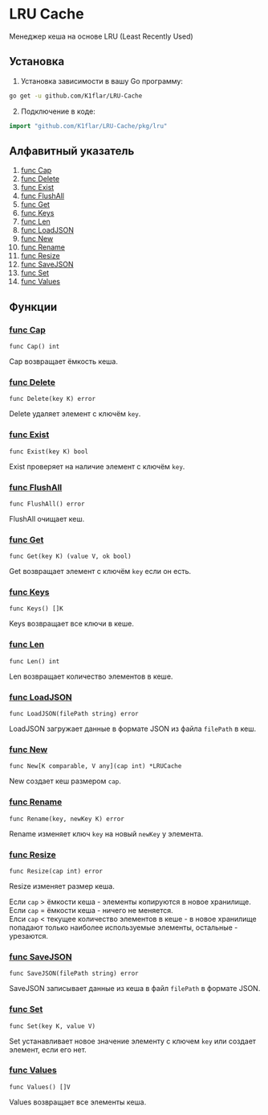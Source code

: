 # LRU Cache

Менеджер кеша на основе LRU (Least Recently Used) 

## Установка
1. Установка зависимости в вашу Go программу:
```bash
go get -u github.com/K1flar/LRU-Cache
```
2. Подключение в коде:
```go
import "github.com/K1flar/LRU-Cache/pkg/lru"
```

## Алфавитный указатель

1. [func Cap](README.md#func-cap)
2. [func Delete](README.md#func-delete)
3. [func Exist](README.md#func-exist)
4. [func FlushAll](README.md#func-flushall)
5. [func Get](README.md#func-get)
6. [func Keys](README.md#func-keys)
7. [func Len](README.md#func-len)
8. [func LoadJSON](README.md#func-loadjson)
9. [func New](README.md#func-new)
10. [func Rename](README.md#func-rename)
11. [func Resize](README.md#func-resize)
12. [func SaveJSON](README.md#func-savejson)
13. [func Set](README.md#func-set)
14. [func Values](README.md#func-values)

## Функции

### [func Cap](#func-cap)
``` 
func Cap() int
```
Cap возвращает ёмкость кеша.

### [func Delete](#func-delete)
```
func Delete(key K) error
```
Delete удаляет элемент с ключём ``key``.

### [func Exist](#func-exist)
```
func Exist(key K) bool
```
Exist проверяет на наличие элемент с ключём ``key``.

### [func FlushAll](#func-flushall)
```
func FlushAll() error
```
FlushAll очищает кеш.

### [func Get](#func-get)
```
func Get(key K) (value V, ok bool)
```
Get возвращает элемент с ключём ``key`` если он есть.

### [func Keys](#func-keys)
```
func Keys() []K
```
Keys возвращает все ключи в кеше.

### [func Len](#func-len)
```
func Len() int
```
Len возвращает количество элементов в кеше.

### [func LoadJSON](#func-loadjson)
```
func LoadJSON(filePath string) error
```
LoadJSON загружает данные в формате JSON из файла ``filePath`` в кеш.

### [func New](#func-new)
```
func New[K comparable, V any](cap int) *LRUCache
```
New создает кеш размером ``cap``.

### [func Rename](#func-rename)
```
func Rename(key, newKey K) error
```
Rename изменяет ключ ``key`` на новый ``newKey`` у элемента.

### [func Resize](#func-resize)
```
func Resize(cap int) error
```
Resize изменяет размер кеша.

Если ``cap`` > ёмкости кеша - элементы копируются в новое хранилище.<br>
Если ``cap`` = ёмкости кеша - ничего не меняется.<br>
Елси ``cap`` < текущее количество элементов в кеше - в новое хранилище попадают только наиболее используемые элементы, остальные - урезаются.

### [func SaveJSON](#func-savejson)
```
func SaveJSON(filePath string) error
```
SaveJSON записывает данные из кеша в файл ``filePath`` в формате JSON.

### [func Set](#func-set)
```
func Set(key K, value V) 
```
Set устанавливает новое значение элементу с ключем ``key`` или создает элемент, если его нет.

### [func Values](#func-values)
```
func Values() []V
```
Values возвращает все элементы кеша.